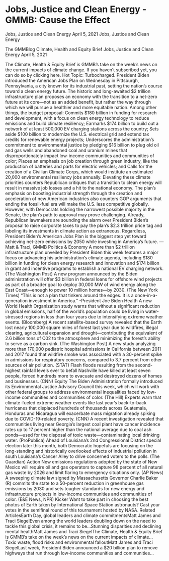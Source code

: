 # Jobs, Justice and Clean Energy - GMMB: Cause the Effect


Jobs, Justice and Clean Energy
April 5, 2021
Jobs, Justice and Clean Energy
 
The GMMBlog
Climate, Health and Equity Brief Jobs, Justice and Clean Energy
April 5, 2021
 
The Climate, Health & Equity Brief is GMMB’s take on the week’s news on the current impacts of climate change. If you haven’t subscribed yet, you can do so by clicking here.
Hot Topic: Turbocharged. President Biden introduced the American Jobs Plan on Wednesday in Pittsburgh, Pennsylvania, a city known for its industrial past, setting the nation’s course toward a clean energy future. The historic and long-awaited $2 trillion infrastructure plan proposes an economy with the transition to a net-zero future at its core—not as an added benefit, but rather the way through which we will pursue a healthier and more equitable nation. Among other things, the budget proposal:
Commits $180 billion in funding for research and development, with a focus on clean energy technology to reduce emissions and build climate resiliency;
Earmarks $174 billion to build out a network of at least 500,000 EV charging stations across the country;
Sets aside $100 billion to modernize the U.S. electrical grid and extend tax credits for renewable energy projects;
Underscores the administration’s commitment to environmental justice by pledging $16 billion to plug old oil and gas wells and abandoned coal and uranium mines that disproportionately impact low-income communities and communities of color;
Places an emphasis on job creation through green industry, like the production of batteries and parts for electric vehicles; and
Calls for the creation of a Civilian Climate Corps, which would institute an estimated 20,000 environmental resiliency jobs annually.
Elevating these climate priorities counters Republican critiques that a transition to clean energy will result in massive job losses and a hit to the national economy. The plan’s emphasis on boosting industrial strength through the creation and acceleration of new American industries also counters GOP arguments that ending the fossil-fuel era will make the U.S. less competitive globally.
However, with Democrats holding the narrowest possible majority in the Senate, the plan’s path to approval may prove challenging. Already, Republican lawmakers are sounding the alarm over President Biden’s proposal to raise corporate taxes to pay the plan’s $2.3 trillion price tag and labeling its investments in climate action as extraneous.
Regardless, President Biden’s American Jobs Plan is the biggest step yet toward achieving net-zero emissions by 2050 while investing in America’s future.
— Matt & Traci, GMMB
Politics & Economy
A more than $2 trillion infrastructure plan unveiled by President Biden this week features a major focus on advancing his administration’s climate agenda, including $180 billion in funding for clean energy research and innovation and $174 billion in grant and incentive programs to establish a national EV charging network. (The Washington Post)
A new program announced by the Biden administration will offer $3 billion in federal loans for offshore wind projects as part of a broader goal to deploy 30,000 MW of wind energy along the East Coast—enough to power 10 million homes—by 2030. (The New York Times)
“This is not a plan that tinkers around the edges. It is a once-in-a-generation investment in America.”
-President Joe Biden
Health
A new World Health Organization study warns that without a significant reduction in global emissions, half of the world’s population could be living in water-stressed regions in less than four years due to intensifying extreme weather events. (Bloomberg)
A recent satellite-based survey revealed that the Earth lost nearly 100,000 square miles of forest last year due to wildfires, illegal clearing, agricultural expansion and drought—contributing the equivalent of 2.6 billion tons of C02 to the atmosphere and minimizing the forest’s ability to serve as a carbon sink. (The Washington Post)
A new study analyzing more than 170,000 pediatric hospital admissions in California between 2011 and 2017 found that wildfire smoke was associated with a 30-percent spike in admissions for respiratory concerns, compared to 3.7 percent from other sources of air pollution. (STAT)
Flash floods resulting from the second-highest rainfall levels ever to befall Nashville have killed at least seven people, forced hundreds more to evacuate and destroyed dozens of homes and businesses. (CNN)
Equity
The Biden Administration formally introduced its Environmental Justice Advisory Council this week, which will work with other federal groups to address environmental inequalities faced by low-income communities and communities of color. (The Hill)
Experts warn that climate-fueled extreme weather events like last year’s back-to-back hurricanes that displaced hundreds of thousands across Guatemala, Honduras and Nicaragua will exacerbate mass migration already spiking due to COVID-19-related poverty. (CNN)
A recent investigation revealed that communities living near Georgia’s largest coal plant have cancer incidence rates up to 17 percent higher than the national average due to coal ash ponds—used for the disposal of toxic waste—contaminating local drinking water. (ProPublica)
Ahead of Louisiana’s 2nd Congressional District special election later this month, both Democratic hopefuls are focusing on the long-standing and historically overlooked effects of industrial pollution in south Louisiana’s Cancer Alley to drive concerned voters to the polls. (The Guardian)
Action
New emissions regulations adopted by the state of New Mexico will require oil and gas operators to capture 98 percent of all natural gas waste by 2026 and limit flaring to emergency situations only. (AP News)
A sweeping climate law signed by Massachusetts Governor Charlie Baker (R) commits the state to a 50-percent reduction in greenhouse gas emissions by 2030 and sets tougher standards for new energy and infrastructure projects in low-income communities and communities of color. (E&E News, NPR)
Kicker
Want to take part in choosing the best photos of Earth taken by International Space Station astronauts? Cast your votes in the semifinal round of this tournament hosted by NASA.
Related ArticlesEarth Day, global leaders and climate commitmentsMatt James and Traci SiegelEven among the world leaders doubling down on the need to tackle this global crisis, it remains to be…Stunning disparities and declining mental healthMatt James and Traci SiegelThe Climate, Health & Equity Brief is GMMB’s take on the week’s news on the current impacts of climate…Toxic waste, flood risks and environmental falloutMatt James and Traci SiegelLast week, President Biden announced a $20 billion plan to remove highways that run through low-income communities and communities…
